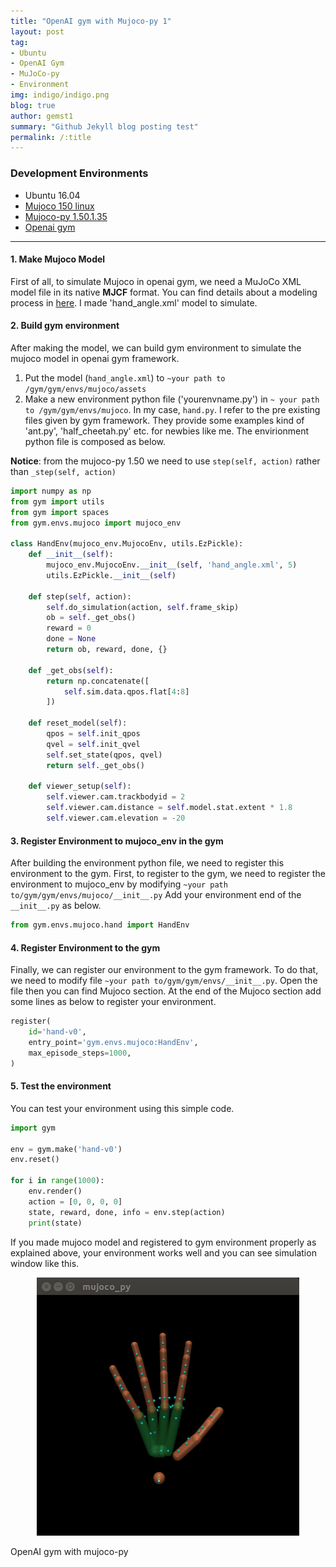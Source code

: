 ```yaml
---
title: "OpenAI gym with Mujoco-py 1"
layout: post
tag:
- Ubuntu
- OpenAI Gym
- MuJoCo-py
- Environment
img: indigo/indigo.png
blog: true
author: gemst1
summary: "Github Jekyll blog posting test"
permalink: /:title
---
```


### Development Environments
- Ubuntu 16.04
- [Mujoco 150 linux](https://mujoco.org)
- [Mujoco-py 1.50.1.35](https://github.com/openai/mujoco-py)
- [Openai gym](https://github.com/openai/gym)

---

#### 1. Make Mujoco Model
First of all, to simulate Mujoco in openai gym, we need a MuJoCo XML model file in its native **MJCF** format. You can find details about a modeling process in [here](http://www.mujoco.org/book/modeling.html).
I made 'hand_angle.xml' model to simulate.

#### 2. Build gym environment
After making the model, we can build gym environment to simulate the mujoco model in openai gym framework.
1. Put the model (`hand_angle.xml`) to `~your path to /gym/gym/envs/mujoco/assets`
2. Make a new environment python file ('yourenvname.py') in `~ your path to /gym/gym/envs/mujoco`. In my case, `hand.py`.
I refer to the pre existing files given by gym framework. They provide some examples kind of 'ant.py', 'half_cheetah.py' etc. for newbies like me.
The envirionment python file is composed as below.

**Notice**: from the mujoco-py 1.50 we need to use `step(self, action)` rather than `_step(self, action)`

```python
import numpy as np
from gym import utils
from gym import spaces
from gym.envs.mujoco import mujoco_env

class HandEnv(mujoco_env.MujocoEnv, utils.EzPickle):
    def __init__(self):
        mujoco_env.MujocoEnv.__init__(self, 'hand_angle.xml', 5)
        utils.EzPickle.__init__(self)

    def step(self, action):
        self.do_simulation(action, self.frame_skip)
        ob = self._get_obs()
        reward = 0
        done = None
        return ob, reward, done, {}

    def _get_obs(self):
        return np.concatenate([
            self.sim.data.qpos.flat[4:8]
        ])

    def reset_model(self):
        qpos = self.init_qpos
        qvel = self.init_qvel
        self.set_state(qpos, qvel)
        return self._get_obs()

    def viewer_setup(self):
        self.viewer.cam.trackbodyid = 2
        self.viewer.cam.distance = self.model.stat.extent * 1.8
        self.viewer.cam.elevation = -20
```

#### 3. Register Environment to mujoco_env in the gym
After building the environment python file, we need to register this environment to the gym. First, to register to the gym, we need to register the environment to mujoco_env by modifying `~your path to/gym/gym/envs/mujoco/__init__.py`
Add your environment end of the `__init__.py` as below.

```python
from gym.envs.mujoco.hand import HandEnv
```

#### 4. Register Environment to the gym
Finally, we can register our environment to the gym framework. To do that, we need to modify file `~your path to/gym/gym/envs/__init__.py`. Open the file then you can find Mujoco section. At the end of the Mujoco section add some lines as below to register your environment.

```python
register(
    id='hand-v0',
    entry_point='gym.envs.mujoco:HandEnv',
    max_episode_steps=1000,
)
```

#### 5. Test the environment
You can test your environment using this simple code.

```python
import gym

env = gym.make('hand-v0')
env.reset()

for i in range(1000):
    env.render()
    action = [0, 0, 0, 0]
    state, reward, done, info = env.step(action)
    print(state)
```

If you made mujoco model and registered to gym environment properly as explained above, your environment works well and you can see simulation window like this.

<p align="center">
    <img src="https://github.com/gemst1/gemst1.github.io/blob/master/assets/images/openai-gym-mujoco-py.png?raw=true" alt="OpenAI gym with mujoco-py"/>
    <figcaption class="caption">OpenAI gym with mujoco-py</figcaption>
</p>
